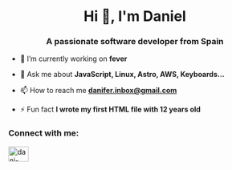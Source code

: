 <h1 align="center">Hi 👋, I'm Daniel</h1>
<h3 align="center">A passionate software developer from Spain</h3>

- 🔭 I’m currently working on **fever**

- 💬 Ask me about **JavaScript, Linux, Astro, AWS, Keyboards...**

- 📫 How to reach me **danifer.inbox@gmail.com**

- ⚡ Fun fact **I wrote my first HTML file with 12 years old**

<h3 align="left">Connect with me:</h3>
<p align="left">
<a href="https://linkedin.com/in/dani-fer" target="blank"><img align="center" src="https://raw.githubusercontent.com/rahuldkjain/github-profile-readme-generator/master/src/images/icons/Social/linked-in-alt.svg" alt="dani-fer" height="30" width="40" /></a>
</p>
